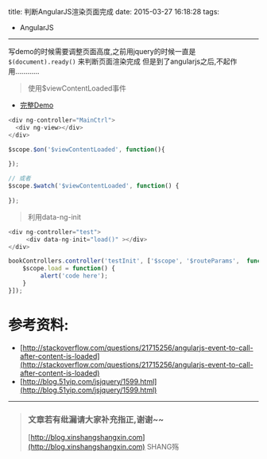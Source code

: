 title: 判断AngularJS渲染页面完成
date: 2015-03-27 16:18:28
tags:
- AngularJS
---


写demo的时候需要调整页面高度,之前用jquery的时候一直是 `$(document).ready()` 来判断页面渲染完成
但是到了angularjs之后,不起作用............
<!-- more-->

> 使用$viewContentLoaded事件

- [完整Demo](http://plnkr.co/edit/isbTireh3w9OomDOvx87?p=preview)

```js
<div ng-controller="MainCtrl">
  <div ng-view></div>
</div>
```
```js
$scope.$on('$viewContentLoaded', function(){
    
});

// 或者
$scope.$watch('$viewContentLoaded', function() {  
  
});  
```

> 利用data-ng-init
```js
<div ng-controller="test">  
     <div data-ng-init="load()" ></div>  
</div>  
```
```js
bookControllers.controller('testInit', ['$scope', '$routeParams',  function($scope, $routeParams) {  
    $scope.load = function() {  
         alert('code here');  
    }  
}]);  
```


# 参考资料:

- [http://stackoverflow.com/questions/21715256/angularjs-event-to-call-after-content-is-loaded](http://stackoverflow.com/questions/21715256/angularjs-event-to-call-after-content-is-loaded)
- [http://blog.51yip.com/jsjquery/1599.html](http://blog.51yip.com/jsjquery/1599.html)


-----------------------

> ### 文章若有纰漏请大家补充指正,谢谢~~
> [http://blog.xinshangshangxin.com](http://blog.xinshangshangxin.com) SHANG殇
